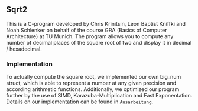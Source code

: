## Sqrt2
This is a C-program developed by Chris Krinitsin, Leon Baptist Kniffki and Noah Schlenker on behalf of the course GRA (Basics of Computer Architecture) at TU Munich.
The program allows you to compute any number of decimal places of the square root of two and display it in decimal / hexadecimal.

### Implementation
To actually compute the square root, we implemented our own big_num struct, which is able to represent a number at any given precision and according arithmetic functions. 
Additionally, we optimized our program further by the use of SIMD, Karazuba-Multiplication and Fast Exponentation. 
Details on our implementation can be found in `Ausarbeitung`.


